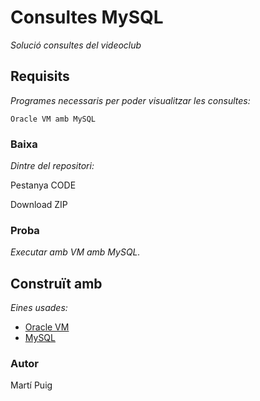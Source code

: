 # Consultes MySQL

_Solució consultes del videoclub_

## Requisits

_Programes necessaris per poder visualitzar les consultes:_

```
Oracle VM amb MySQL
```

### Baixa

_Dintre del repositori:_

Pestanya CODE

Download ZIP

### Proba

_Executar amb VM amb MySQL._

## Construït amb 

_Eines usades:_

* [Oracle VM](https://www.oracle.com/es/virtualization/virtualbox/)
* [MySQL](https://www.mysql.com)

### Autor

Martí Puig
